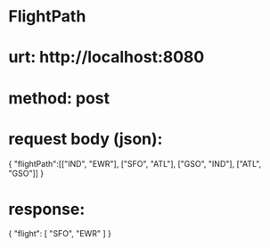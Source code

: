 # FlightPath
# urt: http://localhost:8080
# method: post
# request body (json):
{
 "flightPath":[["IND", "EWR"], ["SFO", "ATL"], ["GSO", "IND"], ["ATL", "GSO"]]
}
# response: 
{
    "flight": [
        "SFO",
        "EWR"
    ]
}
